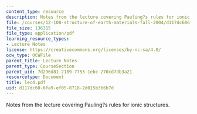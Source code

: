 ```yaml
---
content_type: resource
description: Notes from the lecture covering Pauling?s rules for ionic structures.
file: /courses/12-108-structure-of-earth-materials-fall-2004/d117dc606fa9ef0587182d015b366b7d_lec4.pdf
file_size: 136315
file_type: application/pdf
learning_resource_types:
- Lecture Notes
license: https://creativecommons.org/licenses/by-nc-sa/4.0/
ocw_type: OCWFile
parent_title: Lecture Notes
parent_type: CourseSection
parent_uid: 7d296d81-2189-7753-1ebc-270cd7db3a21
resourcetype: Document
title: lec4.pdf
uid: d117dc60-6fa9-ef05-8718-2d015b366b7d
---
```

Notes from the lecture covering Pauling?s rules for ionic structures.